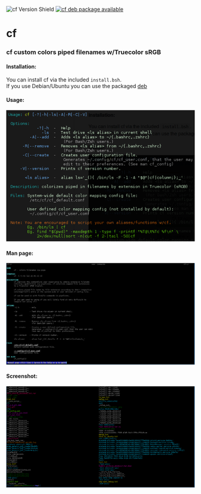 ![cf Version Shield](https://img.shields.io/badge/dynamic/json?color=brightgreen&style=plastic&logo=GitHub&label=version&query=tag_name&url=https%3A%2F%2Fapi.github.com%2Frepos%2FAdamDanischewski%2Fcf%2Freleases%2Flatest) [![cf deb package available](https://img.shields.io/badge/deb-package-orange?style=plastic&logo=Ubuntu)](https://api.github.com/repos/AdamDanischewski/cf/releases/latest)

# cf 
### cf custom colors piped filenames w/Truecolor sRGB 

#### Installation: 
You can install cf via the included `install.bsh`.<br>
If you use Debian/Ubuntu you can use the packaged [deb](https://github.com/AdamDanischewski/cf/raw/debian/cf_head_all.deb)

#### Usage: 
![cf usage ss](https://raw.githubusercontent.com/AdamDanischewski/cf/assets/cf_usage_ss_1.png)

#### Man page:
![cf man page](https://raw.githubusercontent.com/AdamDanischewski/cf/assets/cf_man_ss_1.png)

#### Screenshot: 
![cf ss](https://raw.githubusercontent.com/AdamDanischewski/cf/assets/cf_ss_1.png)
